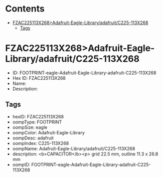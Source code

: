 



Contents
========

* [FZAC225113X268>Adafruit-Eagle-Library/adafruit/C225-113X268](#fzac225113x268adafruit-eagle-libraryadafruitc225-113x268)
	* [Tags](#tags)

# FZAC225113X268>Adafruit-Eagle-Library/adafruit/C225-113X268

- ID: FOOTPRINT-eagle-Adafruit-Eagle-Library-adafruit-C225-113X268
- Hex ID: FZAC225113X268
- Name: 
- Description: 

## Tags

- hexID: FZAC225113X268
- oompType: FOOTPRINT
- oompSize: eagle
- oompColor: Adafruit-Eagle-Library
- oompDesc: adafruit
- oompIndex: C225-113X268
- oompName: Adafruit-Eagle-Library/adafruit/C225-113X268
- description: &lt;b&gt;CAPACITOR&lt;/b&gt;&lt;p&gt;
grid 22.5 mm, outline 11.3 x 26.8 mm
- oompID: FOOTPRINT-eagle-Adafruit-Eagle-Library-adafruit-C225-113X268

